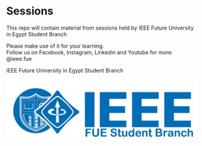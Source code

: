 # Sessions
This repo will contain material from sessions held by IEEE Future University in Egypt Student Branch

Please make use of it for your learning.  
Follow us on Facebook, Instagram, Linkedin and Youtube for more: @ieee.fue

IEEE Future University in Egypt Student Branch


![alt text](IEEE_FUE_logo.jpg "Our Logo")
